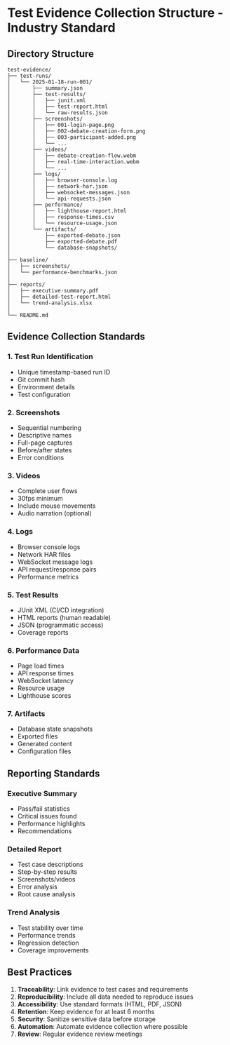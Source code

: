 # Test Evidence Collection Structure - Industry Standard

## Directory Structure

```
test-evidence/
├── test-runs/
│   └── 2025-01-18-run-001/
│       ├── summary.json
│       ├── test-results/
│       │   ├── junit.xml
│       │   ├── test-report.html
│       │   └── raw-results.json
│       ├── screenshots/
│       │   ├── 001-login-page.png
│       │   ├── 002-debate-creation-form.png
│       │   ├── 003-participant-added.png
│       │   └── ...
│       ├── videos/
│       │   ├── debate-creation-flow.webm
│       │   ├── real-time-interaction.webm
│       │   └── ...
│       ├── logs/
│       │   ├── browser-console.log
│       │   ├── network-har.json
│       │   ├── websocket-messages.json
│       │   └── api-requests.json
│       ├── performance/
│       │   ├── lighthouse-report.html
│       │   ├── response-times.csv
│       │   └── resource-usage.json
│       └── artifacts/
│           ├── exported-debate.json
│           ├── exported-debate.pdf
│           └── database-snapshots/
│
├── baseline/
│   ├── screenshots/
│   └── performance-benchmarks.json
│
├── reports/
│   ├── executive-summary.pdf
│   ├── detailed-test-report.html
│   └── trend-analysis.xlsx
│
└── README.md
```

## Evidence Collection Standards

### 1. Test Run Identification
- Unique timestamp-based run ID
- Git commit hash
- Environment details
- Test configuration

### 2. Screenshots
- Sequential numbering
- Descriptive names
- Full-page captures
- Before/after states
- Error conditions

### 3. Videos
- Complete user flows
- 30fps minimum
- Include mouse movements
- Audio narration (optional)

### 4. Logs
- Browser console logs
- Network HAR files
- WebSocket message logs
- API request/response pairs
- Performance metrics

### 5. Test Results
- JUnit XML (CI/CD integration)
- HTML reports (human readable)
- JSON (programmatic access)
- Coverage reports

### 6. Performance Data
- Page load times
- API response times
- WebSocket latency
- Resource usage
- Lighthouse scores

### 7. Artifacts
- Database state snapshots
- Exported files
- Generated content
- Configuration files

## Reporting Standards

### Executive Summary
- Pass/fail statistics
- Critical issues found
- Performance highlights
- Recommendations

### Detailed Report
- Test case descriptions
- Step-by-step results
- Screenshots/videos
- Error analysis
- Root cause analysis

### Trend Analysis
- Test stability over time
- Performance trends
- Regression detection
- Coverage improvements

## Best Practices

1. **Traceability**: Link evidence to test cases and requirements
2. **Reproducibility**: Include all data needed to reproduce issues
3. **Accessibility**: Use standard formats (HTML, PDF, JSON)
4. **Retention**: Keep evidence for at least 6 months
5. **Security**: Sanitize sensitive data before storage
6. **Automation**: Automate evidence collection where possible
7. **Review**: Regular evidence review meetings